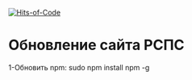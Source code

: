[![Hits-of-Code](https://hitsofcode.com/github/wolf811/rsps-new)](https://hitsofcode.com/view/github/wolf811/rsps-new)

# Обновление сайта РСПС

1-Обновить npm:  sudo npm install npm -g
